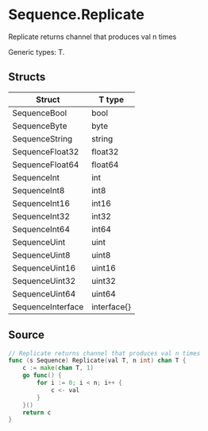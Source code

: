 # Sequence.Replicate

Replicate returns channel that produces val n times

Generic types: T.

## Structs

| Struct | T type |
| ------ | ------ |
| SequenceBool | bool |
| SequenceByte | byte |
| SequenceString | string |
| SequenceFloat32 | float32 |
| SequenceFloat64 | float64 |
| SequenceInt | int |
| SequenceInt8 | int8 |
| SequenceInt16 | int16 |
| SequenceInt32 | int32 |
| SequenceInt64 | int64 |
| SequenceUint | uint |
| SequenceUint8 | uint8 |
| SequenceUint16 | uint16 |
| SequenceUint32 | uint32 |
| SequenceUint64 | uint64 |
| SequenceInterface | interface{} |


## Source

```go
// Replicate returns channel that produces val n times
func (s Sequence) Replicate(val T, n int) chan T {
	c := make(chan T, 1)
	go func() {
		for i := 0; i < n; i++ {
			c <- val
		}
	}()
	return c
}
```